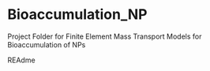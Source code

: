 # Bioaccumulation_NP
Project Folder for Finite Element Mass Transport Models for Bioaccumulation of NPs 

REAdme
